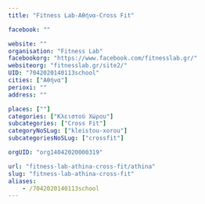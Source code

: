 ```yaml
---
title: "Fitness Lab-Αθήνα-Cross Fit"

facebook: ""

website: ""
organisation: "Fitness Lab"
facebookorg: "https://www.facebook.com/fitnesslab.gr/"
websiteorg: "fitnesslab.gr/site2/"
UID: "7042020140113school"
cities: ["Αθήνα"]
perioxi: ""
address: ""

places: [""]
categories: ["Κλειστού Χώρου"]
subcategories: ["Cross Fit"]
categoryNoSLug: ["kleistou-xorou"]
subcategoriesNoSLug: ["crossfit"]

orgUID: "org14042020000319"

url: "fitness-lab-athina-cross-fit/athina"
slug: "fitness-lab-athina-cross-fit"
aliases:
    - /7042020140113school
---
```





